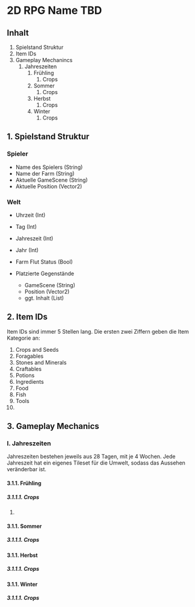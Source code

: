 # 2D RPG Name TBD

## Inhalt
1. Spielstand Struktur
2. Item IDs
3. Gameplay Mechanincs
    1. Jahreszeiten
        1. Frühling
            1. Crops
        2. Sommer
            1. Crops
        3. Herbst
            1. Crops
        4. Winter
            1. Crops

## 1. Spielstand Struktur

### Spieler
- Name des Spielers (String)
- Name der Farm (String)
- Aktuelle GameScene (String)
- Aktuelle Position (Vector2)

### Welt
- Uhrzeit (Int)
- Tag (Int)
- Jahreszeit (Int)
- Jahr (Int)

- Farm Flut Status (Bool)
- Platzierte Gegenstände
    - GameScene (String)
    - Position (Vector2)
    - ggt. Inhalt (List)


## 2. Item IDs
Item IDs sind immer 5 Stellen lang.
Die ersten zwei Ziffern geben die Item Kategorie an:

01. Crops and Seeds
02. Foragables
03. Stones and Minerals
04. Craftables
05. Potions
06. Ingredients
07. Food
08. Fish
09. Tools
10. 

## 3. Gameplay Mechanics

### I. Jahreszeiten

Jahreszeiten bestehen jeweils aus 28 Tagen, mit je 4 Wochen. Jede Jahreszeit hat ein eigenes Tileset für die Umwelt, sodass das Aussehen veränderbar ist.

#### 3.1.1. Frühling

##### 3.1.1.1. Crops

1. 

#### 3.1.1. Sommer

##### 3.1.1.1. Crops

#### 3.1.1. Herbst

##### 3.1.1.1. Crops

#### 3.1.1. Winter

##### 3.1.1.1. Crops

